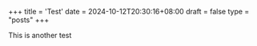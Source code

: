 +++
title = 'Test'
date = 2024-10-12T20:30:16+08:00
draft = false
type = "posts"
+++

This is another test